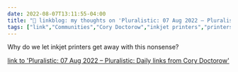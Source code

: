 ```yaml
---
date: 2022-08-07T13:11:55-04:00
title: "🔗 linkblog: my thoughts on 'Pluralistic: 07 Aug 2022 – Pluralistic: Daily links from Cory Doctorow'"
tags: ["link","Communities","Cory Doctorow","inkjet printers","printers","Epson","razor and blades"]
---
```

Why do we let inkjet printers get away with this nonsense?
 

[link to 'Pluralistic: 07 Aug 2022 – Pluralistic: Daily links from Cory Doctorow'](https://pluralistic.net/2022/08/07/inky-wretches/)
